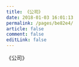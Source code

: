 ```yaml
---
title: 《公司》
date: 2018-01-03 16:01:13
permalink: /pages/be82e4/
article: false
comment: false
editLink: false
---
```


《公司》